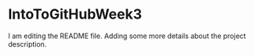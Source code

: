 # IntoToGitHubWeek3
I am editing the README file. Adding some more details about the project description.
